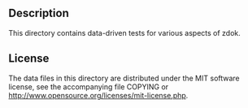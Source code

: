 Description
------------

This directory contains data-driven tests for various aspects of zdok.

License
--------

The data files in this directory are distributed under the MIT software
license, see the accompanying file COPYING or
http://www.opensource.org/licenses/mit-license.php.

